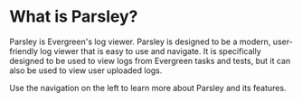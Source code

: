 # What is Parsley?

Parsley is Evergreen's log viewer. Parsley is designed to be a modern, user-friendly log viewer that is easy to use and navigate.
It is specifically designed to be used to view logs from Evergreen tasks and tests, but it can also be used to view user uploaded logs.

Use the navigation on the left to learn more about Parsley and its features.
